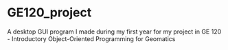 # GE120_project
A desktop GUI program I made during my first year for my project in GE 120 - Introductory Object-Oriented Programming for Geomatics
